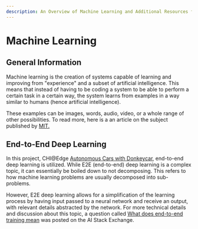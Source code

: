 ```yaml
---
description: An Overview of Machine Learning and Additional Resources for Exploration
---
```


# Machine Learning

## General Information

Machine learning is the creation of systems capable of learning and improving from "experience" and a subset of artificial intelligence. This means that instead of having to be coding a system to be able to perform a certain task in a certain way, the system learns from examples in a way similar to humans (hence artificial intelligence).&#x20;

These examples can be images, words, audio, video, or a whole range of other possibilities. To read more, here is a an article on the subject published by [MIT.](https://mitsloan.mit.edu/ideas-made-to-matter/machine-learning-explained)



## End-to-End Deep Learning

In this project, CHI@Edge [Autonomous Cars with Donkeycar](https://www.donkeycar.com/), end-to-end deep learning is utilized. While E2E (end-to-end) deep learning is a complex topic, it can essentially be boiled down to not decomposing. This refers to how machine learning problems are usually decomposed into sub-problems.&#x20;

However, E2E deep learning allows for a simplification of the learning process by having input passed to a neural network and receive an output, with relevant details abstracted by the network. For more technical details and discussion about this topic, a question called [What does end-to-end training mean](https://ai.stackexchange.com/questions/16575/what-does-end-to-end-training-mean) was posted on the AI Stack Exchange.

